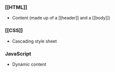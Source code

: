 ### [[HTML]]
- Content (made up of a [[header]] and a [[body]])

### [[CSS]]
- Cascading style sheet

### JavaScript
- Dynamic content